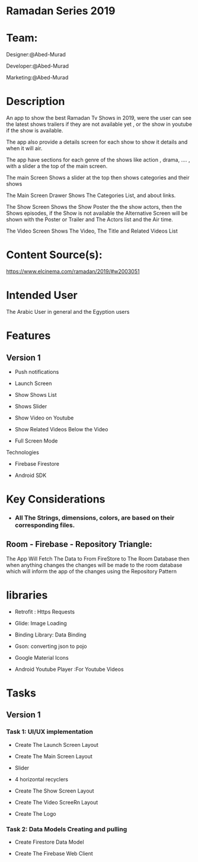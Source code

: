 # Ramadan Series 2019

Team:
=====

Designer:@Abed-Murad

Developer:@Abed-Murad

Marketing:@Abed-Murad

Description
===========

An app to show the best Ramadan Tv Shows in 2019, were the user can see the latest shows trailers if they are not available yet , or the show in youtube if the show is available.

The app also provide a details screen for each show to show it details and when it will air.

The app have sections for each genre of the shows like action , drama, .... , with a slider a the top of the main screen.

The main Screen Shows a slider at the top then shows categories and their shows

The Main Screen Drawer Shows The Categories List, and about links.

The Show Screen Shows the Show Poster the the show actors, then the Shows episodes, if the Show is not available the Alternative Screen will be shown with the Poster or Trailer and The Actors list and the Air time.

The Video Screen Shows The Video, The Title and Related Videos List

Content Source(s):
==================

<https://www.elcinema.com/ramadan/2019/#w2003051>

Intended User
=============

The Arabic User in general and the Egyption users

Features
========

Version 1
---------

-   Push notifications

-   Launch Screen

-   Show Shows List

-   Shows Slider

-   Show Video on Youtube  

-   Show Related Videos Below the Video

-   Full Screen Mode

Technologies

-   Firebase Firestore

-   Android SDK

Key Considerations
==================

-   ### All The Strings, dimensions, colors, are based on their corresponding files.

Room - Firebase - Repository Triangle:
--------------------------------------

The App Will Fetch The Data to From FireStore to The Room Database then when anything changes the changes will be made to the room database which will inform the app of the changes using the Repository Pattern

libraries
=========

-   Retrofit : Https Requests

-   Glide: Image Loading

-   Binding Library: Data Binding

-   Gson: converting json to pojo

-   Google Material Icons

-   Android Youtube Player :For Youtube Videos

Tasks
=====

Version 1
---------

### Task 1: UI/UX implementation

-   Create The Launch Screen Layout

-   Create The Main Screen Layout

-   Slider

-   4 horizontal recyclers

-   Create The Show Screen Layout

-   Create The Video ScreeRn Layout

-   Create The Logo

### Task 2: Data Models Creating and pulling

-   Create Firestore Data Model

-   Create The Firebase Web Client

